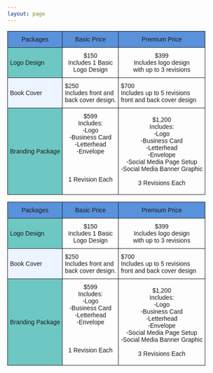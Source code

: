 ```yaml
---
layout: page
---
```


<!DOCTYPE html><html><body><style type="text/css">
.tg  {border-collapse:collapse;border-spacing:0;margin:0px auto;}
.tg td{font-family:Arial, sans-serif;font-size:14px;padding:10px 5px;border-style:solid;border-width:1px;overflow:hidden;word-break:normal;}
.tg th{font-family:Arial, sans-serif;font-size:14px;font-weight:normal;padding:10px 5px;border-style:solid;border-width:1px;overflow:hidden;word-break:normal;}
.tg .tg-0xaf{background-color:#5991db}
.tg .tg-sjv5{background-color:#6dc7c3}
.tg .tg-huh2{font-size:14px;text-align:center}
.tg .tg-s6z2{text-align:center}
.tg .tg-5y5n{background-color:#ecf4ff}
</style>
<table class="tg">
  <tr>
    <th class="tg-0xaf">      Packages</th>
    <th class="tg-0xaf">      Basic Price<br></th>
    <th class="tg-0xaf">         Premium Price<br></th>
  </tr>
  <tr>
    <td class="tg-sjv5">Logo Design<br></td>
    <td class="tg-huh2">         $150<br> Includes 1 Basic <br>    Logo Design<br></td>
    <td class="tg-s6z2">$399<br>Includes logo design<br>with up to 3 revisions<br></td>
  </tr>
  <tr>
    <td class="tg-5y5n">Book Cover<br></td>
    <td class="tg-031e">          $250<br>Includes front and<br>back cover design.<br></td>
    <td class="tg-031e">                $700<br>Includes up to 5 revisions<br>front and back cover design<br></td>
  </tr>
  <tr>
    <td class="tg-sjv5">Branding Package<br></td>
    <td class="tg-s6z2">$599<br>Includes:<br>-Logo<br>-Business Card<br>-Letterhead<br>-Envelope<br><br><br><br>1 Revision Each<br><br></td>
    <td class="tg-s6z2">$1,200<br>Includes:<br>-Logo<br>-Business Card<br>-Letterhead<br>-Envelope<br>-Social Media Page Setup <br>-Social Media Banner Graphic<br><br>      3 Revisions Each<br></td>
  </tr>
</table></body></html>

</style>
<table class="tg">
  <tr>
    <th class="tg-0xaf">      Packages</th>
    <th class="tg-0xaf">      Basic Price<br></th>
    <th class="tg-0xaf">         Premium Price<br></th>
  </tr>
  <tr>
    <td class="tg-sjv5">Logo Design<br></td>
    <td class="tg-huh2">         $150<br> Includes 1 Basic <br>    Logo Design<br></td>
    <td class="tg-s6z2">$399<br>Includes logo design<br>with up to 3 revisions<br></td>
  </tr>
  <tr>
    <td class="tg-5y5n">Book Cover<br></td>
    <td class="tg-031e">          $250<br>Includes front and<br>back cover design.<br></td>
    <td class="tg-031e">                $700<br>Includes up to 5 revisions<br>front and back cover design<br></td>
  </tr>
  <tr>
    <td class="tg-sjv5">Branding Package<br></td>
    <td class="tg-s6z2">$599<br>Includes:<br>-Logo<br>-Business Card<br>-Letterhead<br>-Envelope<br><br><br><br>1 Revision Each<br><br></td>
    <td class="tg-s6z2">$1,200<br>Includes:<br>-Logo<br>-Business Card<br>-Letterhead<br>-Envelope<br>-Social Media Page Setup <br>-Social Media Banner Graphic<br><br>      3 Revisions Each<br></td>
  </tr>
</table>
